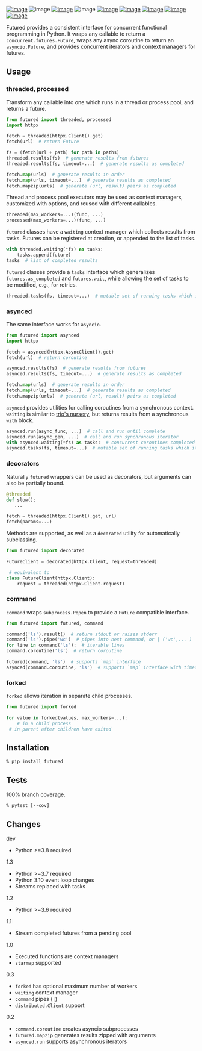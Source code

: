 [![image](https://img.shields.io/pypi/v/futured.svg)](https://pypi.org/project/futured/)
![image](https://img.shields.io/pypi/pyversions/futured.svg)
[![image](https://pepy.tech/badge/futured)](https://pepy.tech/project/futured)
![image](https://img.shields.io/pypi/status/futured.svg)
[![image](https://github.com/coady/futured/workflows/build/badge.svg)](https://github.com/coady/futured/actions)
[![image](https://codecov.io/gh/coady/futured/branch/main/graph/badge.svg)](https://codecov.io/github/coady/futured)
[![image](https://github.com/coady/futured/workflows/codeql/badge.svg)](https://github.com/coady/futured/security/code-scanning)
[![image](https://img.shields.io/badge/code%20style-black-000000.svg)](https://pypi.org/project/black/)
[![image](http://mypy-lang.org/static/mypy_badge.svg)](http://mypy-lang.org/)

Futured provides a consistent interface for concurrent functional programming in Python. It wraps any callable to return a `concurrent.futures.Future`, wraps any async coroutine to return an `asyncio.Future`, and provides concurrent iterators and context managers for futures.

## Usage
### threaded, processed
Transform any callable into one which runs in a thread or process pool, and returns a future.

```python
from futured import threaded, processed
import httpx

fetch = threaded(httpx.Client().get)
fetch(url)  # return Future

fs = (fetch(url + path) for path in paths)
threaded.results(fs)  # generate results from futures
threaded.results(fs, timeout=...)  # generate results as completed

fetch.map(urls)  # generate results in order
fetch.map(urls, timeout=...)  # generate results as completed
fetch.mapzip(urls)  # generate (url, result) pairs as completed
```

Thread and process pool executors may be used as context managers, customized with options, and reused with different callables.

```python
threaded(max_workers=...)(func, ...)
processed(max_workers=...)(func, ...)
```

`futured` classes have a `waiting` context manager which collects results from tasks. Futures can be registered at creation, or appended to the list of tasks.

```python
with threaded.waiting(*fs) as tasks:
    tasks.append(future)
tasks  # list of completed results
```

`futured` classes provide a `tasks` interface which generalizes `futures.as_completed` and `futures.wait`, while allowing the set of tasks to be modified, e.g., for retries.

```python
threaded.tasks(fs, timeout=...)  # mutable set of running tasks which iterate as completed
```

### asynced
The same interface works for `asyncio`.

```python
from futured import asynced
import httpx

fetch = asynced(httpx.AsyncClient().get)
fetch(url)  # return coroutine

asynced.results(fs)  # generate results from futures
asynced.results(fs, timeout=...)  # generate results as completed

fetch.map(urls)  # generate results in order
fetch.map(urls, timeout=...)  # generate results as completed
fetch.mapzip(urls)  # generate (url, result) pairs as completed
```

`asynced` provides utilities for calling coroutines from a synchronous context. `waiting` is similar to [trio's nursery](https://trio.readthedocs.io/en/latest/reference-core.html#nurseries-and-spawning), but returns results from a synchronous `with` block.

```python
asynced.run(async_func, ...)  # call and run until complete
asynced.run(async_gen, ...)  # call and run synchronous iterator
with asynced.waiting(*fs) as tasks:  # concurrent coroutines completed in a block
asynced.tasks(fs, timeout=...)  # mutable set of running tasks which iterate as completed
```

### decorators
Naturally `futured` wrappers can be used as decorators, but arguments can also be partially bound.

```python
@threaded
def slow():
   ...

fetch = threaded(httpx.Client().get, url)
fetch(params=...)
```

Methods are supported, as well as a `decorated` utility for automatically subclassing.

```python
from futured import decorated

FutureClient = decorated(httpx.Client, request=threaded)

 # equivalent to
class FutureClient(httpx.Client):
    request = threaded(httpx.Client.request)
```

### command
`command` wraps `subprocess.Popen` to provide a `Future` compatible interface.

```python
from futured import futured, command

command('ls').result()  # return stdout or raises stderr
command('ls').pipe('wc')  # pipes into next command, or | ('wc',... )
for line in command('ls'):  # iterable lines
command.coroutine('ls')  # return coroutine

futured(command, 'ls')  # supports `map` interface
asynced(command.coroutine, 'ls')  # supports `map` interface with timeout
```

### forked
`forked` allows iteration in separate child processes.

```python
from futured import forked

for value in forked(values, max_workers=...):
    # in a child process
 # in parent after children have exited
```

## Installation
```console
% pip install futured
```

## Tests
100% branch coverage.

```console
% pytest [--cov]
```

## Changes
dev

* Python >=3.8 required

1.3

* Python >=3.7 required
* Python 3.10 event loop changes
* Streams replaced with tasks

1.2

* Python >=3.6 required

1.1

* Stream completed futures from a pending pool

1.0

* Executed functions are context managers
* `starmap` supported

0.3

* `forked` has optional maximum number of workers
* `waiting` context manager
* `command` pipes (`|`)
* `distributed.Client` support

0.2

* `command.coroutine` creates asyncio subprocesses
* `futured.mapzip` generates results zipped with arguments
* `asynced.run` supports asynchronous iterators
